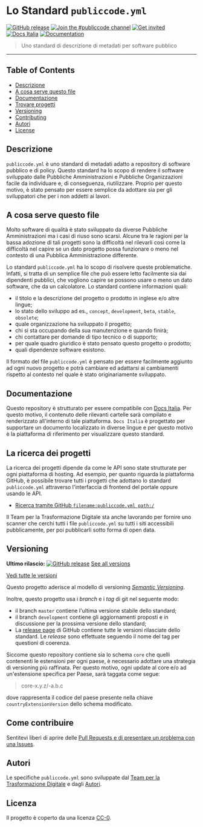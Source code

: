 # Lo Standard `publiccode.yml`

[![GitHub release](https://img.shields.io/github/release/italia/publiccode.yml.svg?style=plastic)](https://github.com/italia/publiccode.yml/releases)
[![Join the #publiccode channel](https://img.shields.io/badge/Slack%20channel-%23publiccode-blue.svg)](https://developersitalia.slack.com/messages/CAM3F785T)
[![Get invited](https://slack.developers.italia.it/badge.svg)](https://slack.developers.italia.it/)
[![Docs
Italia](https://docs.italia.it/media/static/projects/badges/passing.svg)](https://docs.italia.it/italia/developers-italia/publiccodeyml/it/master/index.html)
[![Documentation](https://img.shields.io/badge/Documentation-Docs%20Italia-blue.svg)](https://docs.italia.it/italia/developers-italia/publiccodeyml/it/master/index.html)

> Uno standard di descrizione di metadati per software pubblico 

---

## Table of Contents

- [Descrizione](#descrizione)
- [A cosa serve questo file](#a-cosa-serve-questo-file)
- [Documentazione](#documentazione)
- [Trovare progetti](#la-ricerca-dei-progetti)
- [Versioning](#versioning)
- [Contributing](#come-contribuire)
- [Autori](#autori)
- [License](#license)

## Descrizione

`publiccode.yml` è uno standard di metadati adatto a repository
di software pubblico e di policy. Questo standard ha lo scopo
di rendere il software sviluppato dalle Pubbliche Amministrazioni e Pubbliche
Organizzazioni facile da individuare e, di conseguenza, riutilizzare. Proprio
per questo motivo, è stato pensato per essere semplice da adottare sia per gli
sviluppatori che per i non addetti ai lavori. 

## A cosa serve questo file

Molto software di qualità è stato sviluppato da diverse Pubbliche
Amministrazioni ma i casi di riuso sono scarsi. Alcune tra le ragioni per la bassa
adozione di tali progetti sono la difficoltà nel rilevarli così come la
difficoltà nel capire se un dato progetto possa funzionare o meno nel contesto
di una Pubblica Amministrazione differente. 

Lo standard `publiccode.yml` ha lo scopo di risolvere queste problematiche.
Infatti, si tratta di un semplice file che può essere letto facilmente sia dai
dipendenti pubblici, che vogliono capire se possono usare o meno un dato
software, che da un calcolatore.
Lo standard contiene informazioni quali:
* il titolo e la descrizione del progetto o prodotto in inglese e/o altre
  lingue;
* lo stato dello sviluppo ad es., `concept`, `development`, `beta`, `stable`,
  `obsolete`;
* quale organizzazione ha sviluppato il progetto;
* chi si sta occupando della sua manutenzione e quando finirà;
* chi contattare per domande di tipo tecnico o di supporto;
* per quale quadro giuridico è stato pensato questo progetto o prodotto;
* quali dipendenze software esistono. 

Il formato del file `publiccode.yml` è pensato per essere facilmente aggiunto
ad ogni nuovo progetto e potrà cambiare ed adattarsi ai cambiamenti rispetto al
contesto nel quale è stato originariamente sviluppato. 

## Documentazione

Questo repository è strutturato per essere compatibile con [Docs Italia](https://docs.italia.it/italia/developers-italia/publiccodeyml/it/master/index.html).
Per questo motivo, il contenuto delle rilevanti cartelle sarà compilato
e renderizzato all'interno di tale piattaforma. `Docs Italia` è progettato per
supportare un documento localizzato in diverse lingue e per questo motivo è la
piattaforma di riferimento per visualizzare questo standard.

## La ricerca dei progetti

La ricerca dei progetti dipende da come le API sono state strutturate per ogni
piattaforma di hosting. Ad esempio, per quanto riguarda la piattaforma GitHub,
è possibile trovare tutti i progetti che adottano lo standard `publiccode.yml`
attraverso l'interfaccia di frontend del portale oppure usando le API.

* [Ricerca tramite GitHub `filename:publiccode.yml
  path:/`](https://github.com/search?q=filename%3Apubliccode.yml+path%3A%2F)

Il Team per la Trasformazione Digitale sta anche lavorando per fornire uno
scanner che cerchi tutti i file `publiccode.yml` su tutti i siti accessibili
pubblicamente, per poi pubblicarli sotto forma di open data. 

## Versioning

**Ultimo rilascio:** [![GitHub release](https://img.shields.io/github/release/italia/publiccode.yml.svg?style=plastic)](https://github.com/italia/publiccode.yml/releases) [See all versions](https://github.com/italia/publiccode.yml/releases)

[Vedi tutte le versioni](https://github.com/italia/publiccode.yml/releases)

Questo progetto aderisce al modello di versioning [*Semantic
Versioning*](https://semver.org/).

Inoltre, questo progetto usa i *branch* e i *tag* di git nel seguente modo:
* il branch `master` contiene l'ultima versione stabile dello standard;
* il branch `development` contiene gli aggiornamenti proposti e in discussione
  per la prossima versione dello standard;
* La [release page](https://github.com/italia/publiccode.yml/releases) di
  GitHub contiene tutte le versioni rilasciate dello standard. Le *release*
  sono effettuate seguendo il nome del tag per questioni di coerenza.

Siccome questo repository contiene sia lo schema `core` che quelli contenenti
le estensioni per ogni paese, è necessario adottare una strategia di versioning
più raffinata. Per questo motivo, ogni update al core e/o ad un'estensione
specifica per Paese, sarà taggata come segue:

> core-x.y.z/<cc>-a.b.c

dove <cc> rappresenta il codice del paese presente nella chiave
`countryExtensionVersion` dello schema modificato. 

## Come contribuire 

Sentitevi liberi di aprire delle [Pull Requests e di presentare un problema
con una Issues](CONTRIBUTING.md).

## Autori
Le specifiche `publiccode.yml` sono sviluppate dal [Team per la Trasformazione
Digitale](https://teamdigitale.governo.it) e dagli [Autori](AUTHORS.md).

## Licenza

Il progetto è coperto da una licenza [CC-0](LICENSE).
